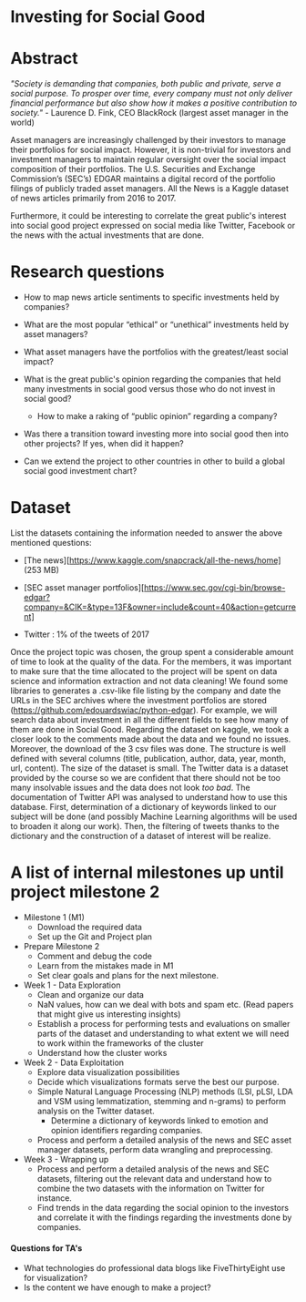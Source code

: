 # Investing for Social Good

# Abstract
*"Society is demanding that companies, both public and private, serve a social purpose. To prosper over time, every company must not only deliver financial performance but also show how it makes a positive contribution to society."* - Laurence D. Fink, CEO BlackRock (largest asset manager in the world)

Asset managers are increasingly challenged by their investors to manage their portfolios for social impact. However, it is non-trivial for investors and investment managers to maintain regular oversight over the social impact composition of their portfolios. The U.S. Securities and Exchange Commission’s (SEC’s) EDGAR maintains a digital record of the portfolio filings of publicly traded asset managers. All the News is a Kaggle dataset of news articles primarily from 2016 to 2017. 

Furthermore, it could be interesting to correlate the great public's interest into social good project expressed on social media like Twitter, Facebook or the news with the actual investments that are done. 

# Research questions
- How to map news article sentiments to specific investments held by companies?

- What are the most popular “ethical” or “unethical” investments held by asset managers?

- What asset managers have the portfolios with the greatest/least social impact?
- What is the great public's opinion regarding the companies that held many investments in social good versus those who do not invest in social good? 
  - How to make a raking of “public opinion” regarding a company? 
- Was there a transition toward investing more into social good then into other projects? If yes, when did it happen? 
- Can we extend the project to other countries in other to build a global social good investment chart? 

# Dataset
List the datasets containing the information needed to answer the above mentioned questions: 

- [The news][https://www.kaggle.com/snapcrack/all-the-news/home] (253 MB)

- [SEC asset manager portfolios][https://www.sec.gov/cgi-bin/browse-edgar?company=&CIK=&type=13F&owner=include&count=40&action=getcurrent]
- Twitter : 1% of the tweets of 2017 

Once the project topic was chosen, the group spent a considerable amount of time to look at the quality of the data. For the members, it was important to make sure that the time allocated to the project will be spent on data science and information extraction and not data cleaning! We found some libraries to generates a .csv-like file listing by the company and date the URLs in the SEC archives where the investment portfolios are stored (https://github.com/edouardswiac/python-edgar). For example, we will search data about investment in all the different fields to see how many of them are done in Social Good. Regarding the dataset on kaggle, we took a closer look to the comments made about the data and we found no issues. Moreover, the download of the 3 csv files was done. The structure is well defined with several columns (title, publication, author, data, year, month, url, content). The size of the dataset is small. The Twitter data is a dataset provided by the course so we are confident that there should not be too many insolvable issues and the data does not look *too bad*. The documentation of Twitter API was analysed to understand how to use this database. First, determination of a dictionary of keywords linked to our subject will be done (and possibly Machine Learning algorithms will be used to broaden it along our work). Then, the filtering of tweets thanks to the dictionary and the construction of a dataset of interest will be realize.

# A list of internal milestones up until project milestone 2
- Milestone 1 (M1) 
  - Download the required data
  - Set up the Git and Project plan
- Prepare Milestone 2 
  - Comment and debug the code
  - Learn from the mistakes made in M1
  - Set clear goals and plans for the next milestone.
- Week 1 - Data Exploration
  - Clean and organize our data
  - NaN values, how can we deal with bots and spam etc. (Read papers that might give us interesting insights)
  - Establish a process for performing tests and evaluations on smaller parts of the dataset and understanding to what extent we will need to work within the frameworks of the cluster
  - Understand how the cluster works
- Week 2 - Data Exploitation
  - Explore data visualization possibilities
  - Decide which visualizations formats serve the best our purpose.
  - Simple Natural Language Processing (NLP) methods (LSI, pLSI, LDA and VSM using lemmatization, stemming and n-grams) to perform analysis on the Twitter dataset.
    - Determine a dictionary of keywords linked to emotion and opinion identifiers regarding companies. 
  - Process and perform a detailed analysis of the news and SEC asset manager datasets, perform data wrangling and preprocessing.
- Week 3 - Wrapping up 
  - Process and perform a detailed analysis of the news and SEC datasets, filtering out the relevant data and understand how to combine the two datasets with the information on Twitter for instance.
  - Find trends in the data regarding the social opinion to the investors and correlate it with the findings regarding the investments done by companies. 


#### Questions for TA's

- What technologies do professional data blogs like FiveThirtyEight use for visualization?
- Is the content we have enough to make a project?
